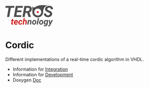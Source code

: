 
 ![Teros HDL logo ](doc/logo.png)

# Cordic

Different implementations of a real-time cordic algorithm in VHDL.

- Information for [Integration](./doc/README_integration.md "Integration")
- Information for [Development](./doc/README_development.md "Development")
- Doxygen [Doc](./doc/gen/html/index.html "Doxygen")
